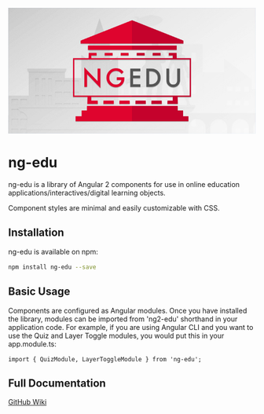 ![alt text](https://raw.githubusercontent.com/UNLV-Online-Education/ng-edu/master/ng-edu.jpg)


# ng-edu
ng-edu is a library of Angular 2 components for use in online education applications/interactives/digital learning objects.

Component styles are minimal and easily customizable with CSS.

## Installation
ng-edu is available on npm:
```bash
npm install ng-edu --save
```

## Basic Usage
Components are configured as Angular modules.  Once you have installed the library, modules can be imported from 'ng2-edu' shorthand in your application code.  For example, if you are using Angular CLI and you want to use the Quiz and Layer Toggle modules, you would put this in your app.module.ts:

```
import { QuizModule, LayerToggleModule } from 'ng-edu';
```

## Full Documentation
[GitHub Wiki](https://github.com/UNLV-Online-Education/ng-edu/wiki)